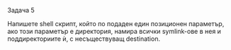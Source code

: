 Задача 5

Напишете shell скрипт, който по подаден един позиционен параметър, ако този параметър е директория, намира всички symlink-ове
в нея и поддиректориите ѝ, с несъществуващ destination.

